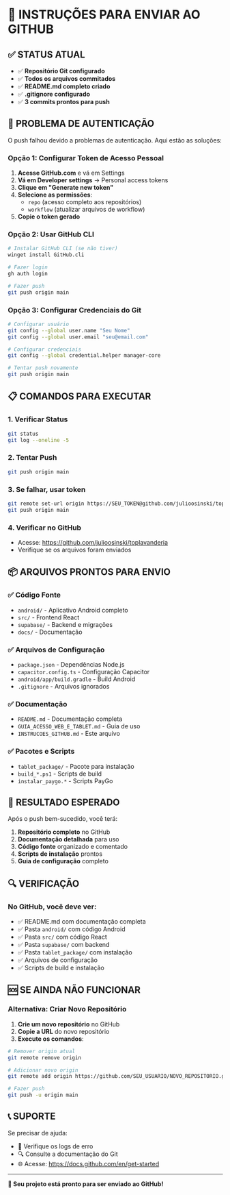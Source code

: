 # 🚀 INSTRUÇÕES PARA ENVIAR AO GITHUB

## ✅ **STATUS ATUAL**
- ✅ **Repositório Git configurado**
- ✅ **Todos os arquivos commitados**
- ✅ **README.md completo criado**
- ✅ **.gitignore configurado**
- ✅ **3 commits prontos para push**

## 🔧 **PROBLEMA DE AUTENTICAÇÃO**

O push falhou devido a problemas de autenticação. Aqui estão as soluções:

### **Opção 1: Configurar Token de Acesso Pessoal**

1. **Acesse GitHub.com** e vá em Settings
2. **Vá em Developer settings** → Personal access tokens
3. **Clique em "Generate new token"**
4. **Selecione as permissões**:
   - `repo` (acesso completo aos repositórios)
   - `workflow` (atualizar arquivos de workflow)
5. **Copie o token gerado**

### **Opção 2: Usar GitHub CLI**

```bash
# Instalar GitHub CLI (se não tiver)
winget install GitHub.cli

# Fazer login
gh auth login

# Fazer push
git push origin main
```

### **Opção 3: Configurar Credenciais do Git**

```bash
# Configurar usuário
git config --global user.name "Seu Nome"
git config --global user.email "seu@email.com"

# Configurar credenciais
git config --global credential.helper manager-core

# Tentar push novamente
git push origin main
```

## 📋 **COMANDOS PARA EXECUTAR**

### **1. Verificar Status**
```bash
git status
git log --oneline -5
```

### **2. Tentar Push**
```bash
git push origin main
```

### **3. Se falhar, usar token**
```bash
git remote set-url origin https://SEU_TOKEN@github.com/julioosinski/toplavanderia.git
git push origin main
```

### **4. Verificar no GitHub**
- Acesse: https://github.com/julioosinski/toplavanderia
- Verifique se os arquivos foram enviados

## 📦 **ARQUIVOS PRONTOS PARA ENVIO**

### **✅ Código Fonte**
- `android/` - Aplicativo Android completo
- `src/` - Frontend React
- `supabase/` - Backend e migrações
- `docs/` - Documentação

### **✅ Arquivos de Configuração**
- `package.json` - Dependências Node.js
- `capacitor.config.ts` - Configuração Capacitor
- `android/app/build.gradle` - Build Android
- `.gitignore` - Arquivos ignorados

### **✅ Documentação**
- `README.md` - Documentação completa
- `GUIA_ACESSO_WEB_E_TABLET.md` - Guia de uso
- `INSTRUCOES_GITHUB.md` - Este arquivo

### **✅ Pacotes e Scripts**
- `tablet_package/` - Pacote para instalação
- `build_*.ps1` - Scripts de build
- `instalar_paygo.*` - Scripts PayGo

## 🎯 **RESULTADO ESPERADO**

Após o push bem-sucedido, você terá:

1. **Repositório completo** no GitHub
2. **Documentação detalhada** para uso
3. **Código fonte** organizado e comentado
4. **Scripts de instalação** prontos
5. **Guia de configuração** completo

## 🔍 **VERIFICAÇÃO**

### **No GitHub, você deve ver:**
- ✅ README.md com documentação completa
- ✅ Pasta `android/` com código Android
- ✅ Pasta `src/` com código React
- ✅ Pasta `supabase/` com backend
- ✅ Pasta `tablet_package/` com instalação
- ✅ Arquivos de configuração
- ✅ Scripts de build e instalação

## 🆘 **SE AINDA NÃO FUNCIONAR**

### **Alternativa: Criar Novo Repositório**

1. **Crie um novo repositório** no GitHub
2. **Copie a URL** do novo repositório
3. **Execute os comandos**:

```bash
# Remover origin atual
git remote remove origin

# Adicionar novo origin
git remote add origin https://github.com/SEU_USUARIO/NOVO_REPOSITORIO.git

# Fazer push
git push -u origin main
```

## 📞 **SUPORTE**

Se precisar de ajuda:
- 📧 Verifique os logs de erro
- 🔍 Consulte a documentação do Git
- 🌐 Acesse: https://docs.github.com/en/get-started

---

**🎉 Seu projeto está pronto para ser enviado ao GitHub!**

